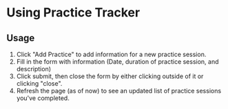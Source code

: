 # Using Practice Tracker

## Usage
1. Click "Add Practice" to add information for a new practice session.
2. Fill in the form with information (Date, duration of practice session, and description)
3. Click submit, then close the form by either clicking outside of it or clicking "close". 
4. Refresh the page (as of now) to see an updated list of practice sessions you've completed. 
